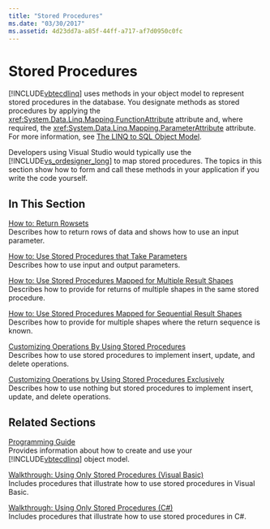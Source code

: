 ```yaml
---
title: "Stored Procedures"
ms.date: "03/30/2017"
ms.assetid: 4d23dd7a-a85f-44ff-a717-af7d0950c0fc
---
```

# Stored Procedures
[!INCLUDE[vbtecdlinq](../../../../../../includes/vbtecdlinq-md.md)] uses methods in your object model to represent stored procedures in the database. You designate methods as stored procedures by applying the <xref:System.Data.Linq.Mapping.FunctionAttribute> attribute and, where required, the <xref:System.Data.Linq.Mapping.ParameterAttribute> attribute. For more information, see [The LINQ to SQL Object Model](../../../../../../docs/framework/data/adonet/sql/linq/the-linq-to-sql-object-model.md).  
  
 Developers using Visual Studio would typically use the [!INCLUDE[vs_ordesigner_long](../../../../../../includes/vs-ordesigner-long-md.md)] to map stored procedures. The topics in this section show how to form and call these methods in your application if you write the code yourself.  
  
## In This Section  
 [How to: Return Rowsets](../../../../../../docs/framework/data/adonet/sql/linq/how-to-return-rowsets.md)  
 Describes how to return rows of data and shows how to use an input parameter.  
  
 [How to: Use Stored Procedures that Take Parameters](../../../../../../docs/framework/data/adonet/sql/linq/how-to-use-stored-procedures-that-take-parameters.md)  
 Describes how to use input and output parameters.  
  
 [How to: Use Stored Procedures Mapped for Multiple Result Shapes](../../../../../../docs/framework/data/adonet/sql/linq/how-to-use-stored-procedures-mapped-for-multiple-result-shapes.md)  
 Describes how to provide for returns of multiple shapes in the same stored procedure.  
  
 [How to: Use Stored Procedures Mapped for Sequential Result Shapes](../../../../../../docs/framework/data/adonet/sql/linq/how-to-use-stored-procedures-mapped-for-sequential-result-shapes.md)  
 Describes how to provide for multiple shapes where the return sequence is known.  
  
 [Customizing Operations By Using Stored Procedures](../../../../../../docs/framework/data/adonet/sql/linq/customizing-operations-by-using-stored-procedures.md)  
 Describes how to use stored procedures to implement insert, update, and delete operations.  
  
 [Customizing Operations by Using Stored Procedures Exclusively](../../../../../../docs/framework/data/adonet/sql/linq/customizing-operations-by-using-stored-procedures-exclusively.md)  
 Describes how to use nothing but stored procedures to implement insert, update, and delete operations.  
  
## Related Sections  
 [Programming Guide](../../../../../../docs/framework/data/adonet/sql/linq/programming-guide.md)  
 Provides information about how to create and use your [!INCLUDE[vbtecdlinq](../../../../../../includes/vbtecdlinq-md.md)] object model.  
  
 [Walkthrough: Using Only Stored Procedures (Visual Basic)](../../../../../../docs/framework/data/adonet/sql/linq/walkthrough-using-only-stored-procedures-visual-basic.md)  
 Includes procedures that illustrate how to use stored procedures in Visual Basic.  
  
 [Walkthrough: Using Only Stored Procedures (C#)](../../../../../../docs/framework/data/adonet/sql/linq/walkthrough-using-only-stored-procedures-csharp.md)  
 Includes procedures that illustrate how to use stored procedures in C#.
